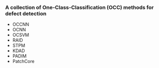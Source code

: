 ### A collection of One-Class-Classification (OCC) methods for defect detection
- OCCNN
- OCNN
- OCSVM
- RAID
- STPM
- KDAD
- PADIM
- PatchCore